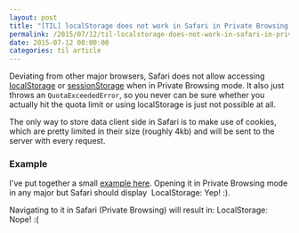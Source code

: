 ```yaml
---
layout: post
title: "[TIL] localStorage does not work in Safari in Private Browsing mode"
permalink: /2015/07/12/til-localstorage-does-not-work-in-safari-in-private-browsing-mode/
date: 2015-07-12 00:00:00
categories: til article
---
```


Deviating from other major browsers, Safari does not allow accessing [localStorage](https://developer.mozilla.org/en/docs/Web/API/Window/localStorage "https://developer.mozilla.org/en/docs/Web/API/Window/localStorage") or [sessionStorage](https://developer.mozilla.org/en-US/docs/Web/API/Window/sessionStorage "https://developer.mozilla.org/en-US/docs/Web/API/Window/sessionStorage") when in Private Browsing mode.
It also just throws an `QuotaExceededError`, so you never can be sure whether you actually hit the quota limit or using localStorage is just not possible at all.

The only way to store data client side in Safari is to make use of cookies, which are pretty limited in their size (roughly 4kb) and will be sent to the server with every request.

### Example

I've put together a small [example here](http://sc.robin-drexler.com/blog/localstorage_info.html "http://sc.robin-drexler.com/blog/localstorage_info.html"). Opening it in Private Browsing mode in any major but Safari should display  LocalStorage: Yep! :).

Navigating to it in Safari (Private Browsing) will result in: LocalStorage: Nope! :(
